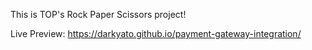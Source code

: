 This is TOP's Rock Paper Scissors project!

Live Preview: https://darkyato.github.io/payment-gateway-integration/

